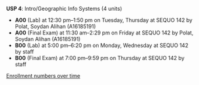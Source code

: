 **USP 4**: Intro/Geographic Info Systems (4 units)

- **A00** (Lab) at 12:30 pm–1:50 pm on Tuesday, Thursday at SEQUO 142 by Polat, Soydan Alihan (A16185191)
- **A00** (Final Exam) at 11:30 am–2:29 pm on Friday at SEQUO 142 by Polat, Soydan Alihan (A16185191)
- **B00** (Lab) at 5:00 pm–6:20 pm on Monday, Wednesday at SEQUO 142 by staff
- **B00** (Final Exam) at 7:00 pm–9:59 pm on Thursday at SEQUO 142 by staff

[Enrollment numbers over time](./USP4.tsv)
